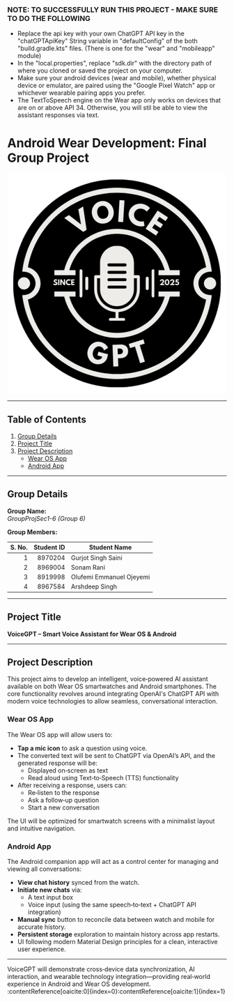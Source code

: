 ### NOTE: TO SUCCESSFULLY RUN THIS PROJECT - MAKE SURE TO DO THE FOLLOWING
- Replace the api key with your own ChatGPT API key in the "chatGPTApiKey" String variable in "defaultConfig" of the both "build.gradle.kts" files. (There is one for the "wear" and "mobileapp" module)
- In the "local.properties", replace "sdk.dir" with the directory path of where you cloned or saved the project on your computer.
- Make sure your android devices (wear and mobile), whether physical device or emulator, are paired using the "Google Pixel Watch" app or whichever wearable pairing apps you prefer.
- The TextToSpeech engine on the Wear app only works on devices that are on or above API 34. Otherwise, you will stil be able to view the assistant responses via text.

# Android Wear Development: Final Group Project

![VoiceGPT Logo](./app-logo/VoiceGPT-logo.png)

---

## Table of Contents

1. [Group Details](#group-details)
2. [Project Title](#project-title)
3. [Project Description](#project-description)
    - [Wear OS App](#wear-os-app)
    - [Android App](#android-app)

---

## Group Details

**Group Name:**  
_GroupProjSec1-6 (Group 6)_

**Group Members:**

| S. No. | Student ID | Student Name                       |
|-------:|-----------:|------------------------------------|
|      1 |    8970204 | Gurjot Singh Saini                 |
|      2 |    8969004 | Sonam Rani                         |
|      3 |    8919998 | Olufemi Emmanuel Ojeyemi           |
|      4 |    8967584 | Arshdeep Singh                     |

---

## Project Title

**VoiceGPT – Smart Voice Assistant for Wear OS & Android**

---

## Project Description

This project aims to develop an intelligent, voice‑powered AI assistant available on both Wear OS smartwatches and Android smartphones. The core functionality revolves around integrating OpenAI's ChatGPT API with modern voice technologies to allow seamless, conversational interaction.

### Wear OS App

The Wear OS app will allow users to:

- **Tap a mic icon** to ask a question using voice.
- The converted text will be sent to ChatGPT via OpenAI’s API, and the generated response will be:
    - Displayed on‑screen as text
    - Read aloud using Text‑to‑Speech (TTS) functionality
- After receiving a response, users can:
    - Re‑listen to the response
    - Ask a follow‑up question
    - Start a new conversation

The UI will be optimized for smartwatch screens with a minimalist layout and intuitive navigation.

### Android App

The Android companion app will act as a control center for managing and viewing all conversations:

- **View chat history** synced from the watch.
- **Initiate new chats** via:
    - A text input box
    - Voice input (using the same speech‑to‑text + ChatGPT API integration)
- **Manual sync** button to reconcile data between watch and mobile for accurate history.
- **Persistent storage** exploration to maintain history across app restarts.
- UI following modern Material Design principles for a clean, interactive user experience.

---

VoiceGPT will demonstrate cross‑device data synchronization, AI interaction, and wearable technology integration—providing real‑world experience in Android and Wear OS development.  
:contentReference[oaicite:0]{index=0}&#8203;:contentReference[oaicite:1]{index=1}  
